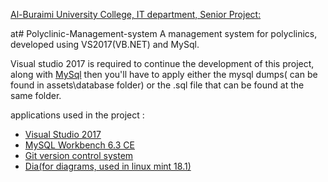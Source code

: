 [Al-Buraimi University College, IT department, Senior Project:](http://buc.edu.om/en/default.aspx)

at# Polyclinic-Management-system
A management system for polyclinics, developed using VS2017(VB.NET) and MySql.

Visual studio 2017 is required to continue the development of this project, along with [MySql](https://dev.mysql.com/downloads/mysql/)
then you'll have to apply either the mysql dumps( can be found in assets\database folder) or the .sql file that can be found at the same folder.

applications used in the project :
* [Visual Studio 2017](https://docs.microsoft.com/en-us/visualstudio/welcome-to-visual-studio)
* [MySQL Workbench 6.3 CE](https://dev.mysql.com/downloads/mysql/)
* [Git version control system](https://git-scm.com/downloads)
* [Dia(for diagrams, used in linux mint 18.1)](http://dia-installer.de/download/linux.html.en)

